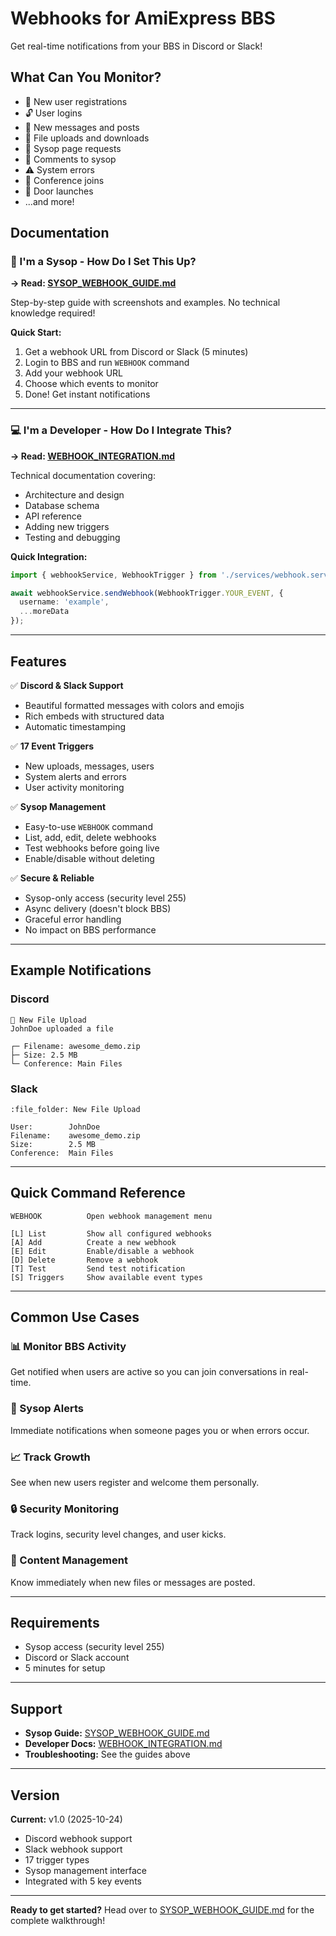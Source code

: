 # Webhooks for AmiExpress BBS

Get real-time notifications from your BBS in Discord or Slack!

## What Can You Monitor?

- 👤 New user registrations
- 🔓 User logins
- 💬 New messages and posts
- 📁 File uploads and downloads
- 🔔 Sysop page requests
- 💌 Comments to sysop
- ⚠️ System errors
- 🚪 Conference joins
- 🚀 Door launches
- ...and more!

## Documentation

### 🎯 I'm a Sysop - How Do I Set This Up?

**→ Read: [SYSOP_WEBHOOK_GUIDE.md](./SYSOP_WEBHOOK_GUIDE.md)**

Step-by-step guide with screenshots and examples. No technical knowledge required!

**Quick Start:**
1. Get a webhook URL from Discord or Slack (5 minutes)
2. Login to BBS and run `WEBHOOK` command
3. Add your webhook URL
4. Choose which events to monitor
5. Done! Get instant notifications

---

### 💻 I'm a Developer - How Do I Integrate This?

**→ Read: [WEBHOOK_INTEGRATION.md](./WEBHOOK_INTEGRATION.md)**

Technical documentation covering:
- Architecture and design
- Database schema
- API reference
- Adding new triggers
- Testing and debugging

**Quick Integration:**
```typescript
import { webhookService, WebhookTrigger } from './services/webhook.service';

await webhookService.sendWebhook(WebhookTrigger.YOUR_EVENT, {
  username: 'example',
  ...moreData
});
```

---

## Features

✅ **Discord & Slack Support**
- Beautiful formatted messages with colors and emojis
- Rich embeds with structured data
- Automatic timestamping

✅ **17 Event Triggers**
- New uploads, messages, users
- System alerts and errors
- User activity monitoring

✅ **Sysop Management**
- Easy-to-use `WEBHOOK` command
- List, add, edit, delete webhooks
- Test webhooks before going live
- Enable/disable without deleting

✅ **Secure & Reliable**
- Sysop-only access (security level 255)
- Async delivery (doesn't block BBS)
- Graceful error handling
- No impact on BBS performance

---

## Example Notifications

### Discord

```
📁 New File Upload
JohnDoe uploaded a file

┌─ Filename: awesome_demo.zip
├─ Size: 2.5 MB
└─ Conference: Main Files
```

### Slack

```
:file_folder: New File Upload

User:        JohnDoe
Filename:    awesome_demo.zip
Size:        2.5 MB
Conference:  Main Files
```

---

## Quick Command Reference

```
WEBHOOK          Open webhook management menu

[L] List         Show all configured webhooks
[A] Add          Create a new webhook
[E] Edit         Enable/disable a webhook
[D] Delete       Remove a webhook
[T] Test         Send test notification
[S] Triggers     Show available event types
```

---

## Common Use Cases

### 📊 Monitor BBS Activity
Get notified when users are active so you can join conversations in real-time.

### 🚨 Sysop Alerts
Immediate notifications when someone pages you or when errors occur.

### 📈 Track Growth
See when new users register and welcome them personally.

### 🔒 Security Monitoring
Track logins, security level changes, and user kicks.

### 📁 Content Management
Know immediately when new files or messages are posted.

---

## Requirements

- Sysop access (security level 255)
- Discord or Slack account
- 5 minutes for setup

---

## Support

- **Sysop Guide:** [SYSOP_WEBHOOK_GUIDE.md](./SYSOP_WEBHOOK_GUIDE.md)
- **Developer Docs:** [WEBHOOK_INTEGRATION.md](./WEBHOOK_INTEGRATION.md)
- **Troubleshooting:** See the guides above

---

## Version

**Current:** v1.0 (2025-10-24)
- Discord webhook support
- Slack webhook support
- 17 trigger types
- Sysop management interface
- Integrated with 5 key events

---

**Ready to get started?** Head over to [SYSOP_WEBHOOK_GUIDE.md](./SYSOP_WEBHOOK_GUIDE.md) for the complete walkthrough!
